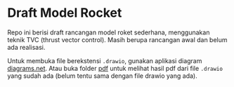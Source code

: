 # Draft Model Rocket

Repo ini berisi draft rancangan model roket sederhana, menggunakan teknik TVC (thrust vector control). Masih berupa rancangan awal dan belum ada realisasi.

Untuk membuka file berekstensi `.drawio`, gunakan aplikasi diagram [diagrams.net](https://www.diagrams.net/). Atau buka folder [pdf](pdf/) untuk melihat hasil pdf dari file `.drawio` yang sudah ada (belum tentu sama dengan file drawio yang ada).
